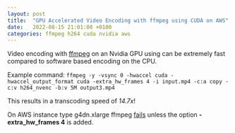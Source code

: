 ```yaml
---
layout: post
title:  "GPU Accelerated Video Encoding with ffmpeg using CUDA on AWS"
date:   2022-08-15 21:01:00 +0100
categories: ffmpeg h264 cuda nvidia aws
---
```

Video encoding with [ffmpeg][nvidia] on an Nvidia GPU using can be extremely fast compared to software based encoding on the CPU.

Example command:
`ffmpeg -y -vsync 0 -hwaccel cuda -hwaccel_output_format cuda -extra_hw_frames 4 -i input.mp4 -c:a copy -c:v h264_nvenc -b:v 5M output3.mp4`

This results in a transcoding speed of *14.7x*!

On AWS instance type g4dn.xlarge ffmpeg [fails][error-report] unless the option **-extra_hw_frames 4** is added.

[error-report]: https://trac.ffmpeg.org/ticket/7562
[nvidia]: https://docs.nvidia.com/video-technologies/video-codec-sdk/ffmpeg-with-nvidia-gpu/

